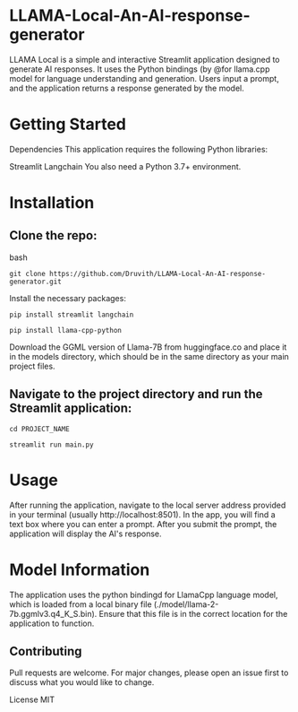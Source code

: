 # LLAMA-Local-An-AI-response-generator
LLAMA Local is a simple and interactive Streamlit application designed to generate AI responses. It uses the Python bindings (by @for llama.cpp model for language understanding and generation. Users input a prompt, and the application returns a response generated by the model.

# Getting Started
Dependencies
This application requires the following Python libraries:

Streamlit
Langchain
You also need a Python 3.7+ environment.

# Installation
## Clone the repo:

bash

``` 
git clone https://github.com/Druvith/LLAMA-Local-An-AI-response-generator.git
 ```
Install the necessary packages:

```
pip install streamlit langchain
```
``` 
pip install llama-cpp-python
```

Download the GGML version of Llama-7B from huggingface.co and place it in the models directory, which should be in the same directory as your main project files.

## Navigate to the project directory and run the Streamlit application:
``` 
cd PROJECT_NAME
 ```
```
streamlit run main.py
```

# Usage
After running the application, navigate to the local server address provided in your terminal (usually http://localhost:8501). In the app, you will find a text box where you can enter a prompt. After you submit the prompt, the application will display the AI's response.

# Model Information
The application uses the python bindingd for LlamaCpp language model, which is loaded from a local binary file (./model/llama-2-7b.ggmlv3.q4_K_S.bin). Ensure that this file is in the correct location for the application to function.

## Contributing
Pull requests are welcome. For major changes, please open an issue first to discuss what you would like to change.

License
MIT

